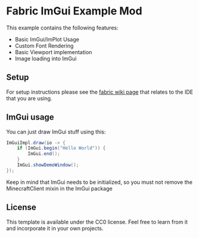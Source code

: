 # Fabric ImGui Example Mod
This example contains the following features:
- Basic ImGui/ImPlot Usage
- Custom Font Rendering
- Basic Viewport implementation
- Image loading into ImGui

## Setup
For setup instructions please see the [fabric wiki page](https://fabricmc.net/wiki/tutorial:setup) that relates to the IDE that you are using.

## ImGui usage
You can just draw ImGui stuff using this:
```java
ImGuiImpl.draw(io -> {
    if (ImGui.begin("Hello World")) {
        ImGui.end();
    }
    ImGui.showDemoWindow();
});
```
Keep in mind that ImGui needs to be initialized, so you must not remove the MinecraftClient mixin in the ImGui package

## License
This template is available under the CC0 license. Feel free to learn from it and incorporate it in your own projects.
